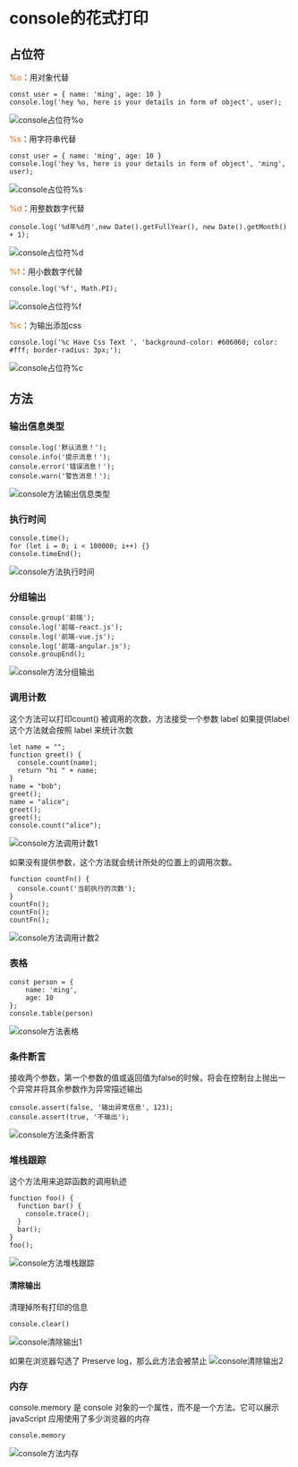 # console的花式打印
## **占位符**

<font style="background: #f8f8f8; color: #e96900;">%o</font>：用对象代替
```
const user = { name: 'ming', age: 10 }
console.log('hey %o, here is your details in form of object', user);
```
![console占位符%o](../images/console%E5%8D%A0%E4%BD%8D%E7%AC%A6o.png)


<font style="background: #f8f8f8; color: #e96900;">%s</font>：用字符串代替
```
const user = { name: 'ming', age: 10 }
console.log('hey %s, here is your details in form of object', 'ming', user);
```
![console占位符%s](../images/console%E5%8D%A0%E4%BD%8D%E7%AC%A6s.png)


<font style="background: #f8f8f8; color: #e96900;">%d</font>：用整数数字代替
```
console.log('%d年%d月',new Date().getFullYear(), new Date().getMonth() + 1);
```
![console占位符%d](../images/console%E5%8D%A0%E4%BD%8D%E7%AC%A6d.png)


<font style="background: #f8f8f8; color: #e96900;">%f</font>：用小数数字代替
```
console.log('%f', Math.PI);
```
![console占位符%f](../images/console%E5%8D%A0%E4%BD%8D%E7%AC%A6f.png)



<font style="background: #f8f8f8; color: #e96900;">%c</font>：为输出添加css
```
console.log('%c Have Css Text ', 'background-color: #606060; color: #fff; border-radius: 3px;');
```
![console占位符%c](../images/console%E5%8D%A0%E4%BD%8D%E7%AC%A6c.png)



## **方法**

### **输出信息类型**
```
console.log('默认消息！');
console.info('提示消息！');
console.error('错误消息！');
console.warn('警告消息！');
```
![console方法输出信息类型](../images/console%E6%96%B9%E6%B3%95%E8%BE%93%E5%87%BA%E7%B1%BB%E5%9E%8B.png)


### **执行时间**
```
console.time();
for (let i = 0; i < 100000; i++) {}
console.timeEnd();
```
![console方法执行时间](../images/console%E6%96%B9%E6%B3%95%E6%89%A7%E8%A1%8C%E6%97%B6%E9%97%B4.png)


### **分组输出**
```
console.group('前端');
console.log('前端-react.js');
console.log('前端-vue.js');
console.log('前端-angular.js');
console.groupEnd();
```
![console方法分组输出](../images/console%E6%96%B9%E6%B3%95%E5%88%86%E7%BB%84.png)


### **调用计数**

这个方法可以打印count() 被调用的次数，方法接受一个参数 label 如果提供label 这个方法就会按照 label 来统计次数
```
let name = "";
function greet() {
  console.count(name);
  return "hi " + name;
}
name = "bob";
greet();
name = "alice";
greet();
greet();
console.count("alice");
```
![console方法调用计数1](../images/console%E6%96%B9%E6%B3%95%E8%B0%83%E7%94%A8%E8%AE%A1%E6%95%B02.png)


如果没有提供参数，这个方法就会统计所处的位置上的调用次数。
```
function countFn() {
  console.count('当前执行的次数');
}
countFn();
countFn();
countFn();
```
![console方法调用计数2](../images/console%E6%96%B9%E6%B3%95%E8%B0%83%E7%94%A8%E8%AE%A1%E6%95%B01.png)


### **表格**
```
const person = {
    name: 'ming',
    age: 10
};
console.table(person)
```
![console方法表格](../images/console%E6%96%B9%E6%B3%95%E8%A1%A8%E6%A0%BC.png)


### **条件断言**

接收两个参数，第一个参数的值或返回值为false的时候，将会在控制台上抛出一个异常并将其余参数作为异常描述输出
```
console.assert(false, '输出异常信息', 123);
console.assert(true, '不输出');
```
![console方法条件断言](../images/console%E6%96%B9%E6%B3%95%E6%9D%A1%E4%BB%B6%E6%96%AD%E8%A8%80.png)


### **堆栈跟踪**

这个方法用来追踪函数的调用轨迹
```
function foo() {
  function bar() {
    console.trace();
  }
  bar();
}
foo();
```
![console方法堆栈跟踪](../images/console%E6%96%B9%E6%B3%95%E5%A0%86%E6%A0%88%E8%B7%9F%E8%B8%AA.png)


#### **清除输出**
清理掉所有打印的信息
```
console.clear()
```
![console清除输出1](../images/console%E6%96%B9%E6%B3%95%E6%B8%85%E9%99%A4%E8%BE%93%E5%87%BA1.png)


如果在浏览器勾选了 Preserve log，那么此方法会被禁止
![console清除输出2](../images/console%E6%96%B9%E6%B3%95%E6%B8%85%E9%99%A4%E8%BE%93%E5%87%BA2.png)

		

### **内存**

console.memory 是 console 对象的一个属性，而不是一个方法。它可以展示 javaScript 应用使用了多少浏览器的内存
```
console.memory
```
![console方法内存](../images/console%E6%96%B9%E6%B3%95%E5%86%85%E5%AD%98.png)

